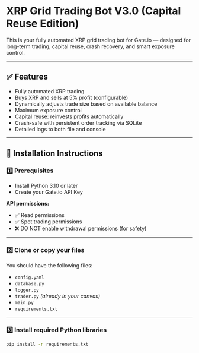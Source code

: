 # XRP Grid Trading Bot V3.0 (Capital Reuse Edition)

This is your fully automated XRP grid trading bot for Gate.io — designed for long-term trading, capital reuse, crash recovery, and smart exposure control.

---

## ✅ Features

- Fully automated XRP trading
- Buys XRP and sells at 5% profit (configurable)
- Dynamically adjusts trade size based on available balance
- Maximum exposure control
- Capital reuse: reinvests profits automatically
- Crash-safe with persistent order tracking via SQLite
- Detailed logs to both file and console

---

## 🚀 Installation Instructions

### 1️⃣ Prerequisites

- Install Python 3.10 or later
- Create your Gate.io API Key

**API permissions:**

- ✅ Read permissions
- ✅ Spot trading permissions
- ❌ DO NOT enable withdrawal permissions (for safety)

---

### 2️⃣ Clone or copy your files

You should have the following files:

- `config.yaml`  
- `database.py`  
- `logger.py`  
- `trader.py` *(already in your canvas)*  
- `main.py`  
- `requirements.txt`

---

### 3️⃣ Install required Python libraries

```bash
pip install -r requirements.txt
